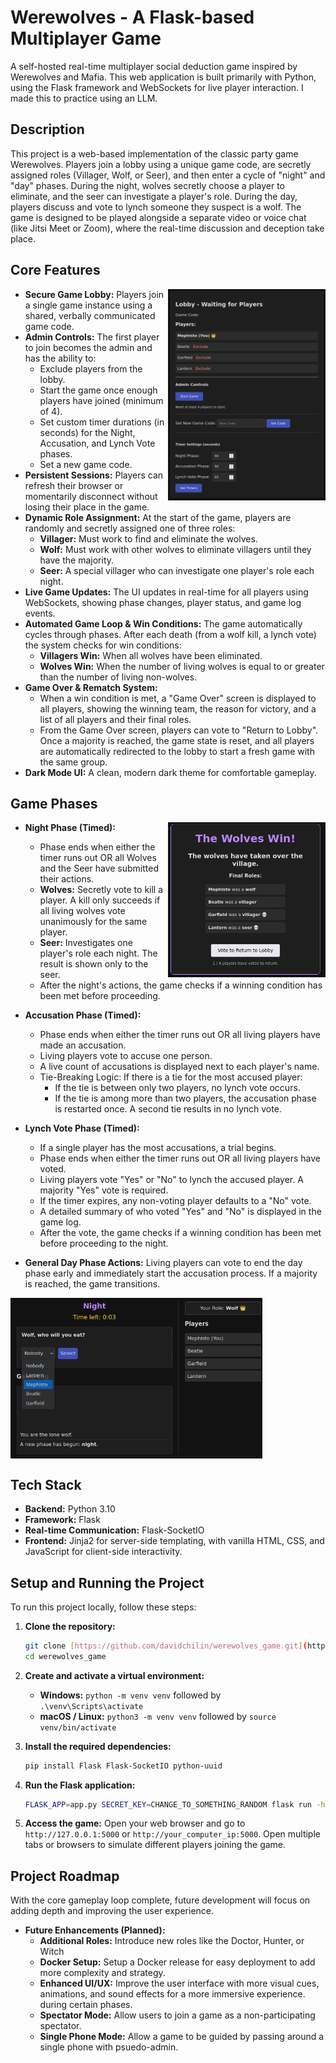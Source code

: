 # **Werewolves - A Flask-based Multiplayer Game**

A self-hosted real-time multiplayer social deduction game inspired by Werewolves
and Mafia. This web application is built primarily with Python, using the Flask
framework and WebSockets for live player interaction. I made this to practice
using an LLM.

## **Description**

This project is a web-based implementation of the classic party game Werewolves.
Players join a lobby using a unique game code, are secretly assigned roles
(Villager, Wolf, or Seer), and then enter a cycle of "night" and "day" phases.
During the night, wolves secretly choose a player to eliminate, and the seer can
investigate a player's role. During the day, players discuss and vote to lynch
someone they suspect is a wolf. The game is designed to be played alongside a
separate video or voice chat (like Jitsi Meet or Zoom), where the real-time
discussion and deception take place.

## **Core Features**

<img src="lobby.png" width="50%" align="right" />

- **Secure Game Lobby:** Players join a single game instance using a shared,
  verbally communicated game code.
- **Admin Controls:** The first player to join becomes the admin and has the
  ability to:
  - Exclude players from the lobby.
  - Start the game once enough players have joined (minimum of 4).
  - Set custom timer durations (in seconds) for the Night, Accusation, and Lynch
    Vote phases.
  - Set a new game code.
- **Persistent Sessions:** Players can refresh their browser or momentarily
  disconnect without losing their place in the game.
- **Dynamic Role Assignment:** At the start of the game, players are randomly
  and secretly assigned one of three roles:
  - **Villager:** Must work to find and eliminate the wolves.
  - **Wolf:** Must work with other wolves to eliminate villagers until they have
    the majority.
  - **Seer:** A special villager who can investigate one player's role each
    night.
- **Live Game Updates:** The UI updates in real-time for all players using
  WebSockets, showing phase changes, player status, and game log events.
- **Automated Game Loop & Win Conditions:** The game automatically cycles
  through phases. After each death (from a wolf kill, a lynch vote) the system
  checks for win conditions:
  - **Villagers Win:** When all wolves have been eliminated.
  - **Wolves Win:** When the number of living wolves is equal to or greater than
    the number of living non-wolves.
- **Game Over & Rematch System:**
  - When a win condition is met, a "Game Over" screen is displayed to all
    players, showing the winning team, the reason for victory, and a list of all
    players and their final roles.
  - From the Game Over screen, players can vote to "Return to Lobby". Once a
    majority is reached, the game state is reset, and all players are
    automatically redirected to the lobby to start a fresh game with the same
    group.
- **Dark Mode UI:** A clean, modern dark theme for comfortable gameplay.

## **Game Phases**

<img src="game_over.png" width="50%" align="right"/>

- **Night Phase (Timed):**

  - Phase ends when either the timer runs out OR all Wolves and the Seer have
    submitted their actions.
  - **Wolves:** Secretly vote to kill a player. A kill only succeeds if all
    living wolves vote unanimously for the same player.
  - **Seer:** Investigates one player's role each night. The result is shown
    only to the seer.
  - After the night's actions, the game checks if a winning condition has been
    met before proceeding.

- **Accusation Phase (Timed):**

  - Phase ends when either the timer runs out OR all living players have made an
    accusation.
  - Living players vote to accuse one person.
  - A live count of accusations is displayed next to each player's name.
  - Tie-Breaking Logic: If there is a tie for the most accused player:
    - If the tie is between only two players, no lynch vote occurs.
    - If the tie is among more than two players, the accusation phase is
      restarted once. A second tie results in no lynch vote.

- **Lynch Vote Phase (Timed):**

  - If a single player has the most accusations, a trial begins.
  - Phase ends when either the timer runs out OR all living players have voted.
  - Living players vote "Yes" or "No" to lynch the accused player. A majority
    "Yes" vote is required.
  - If the timer expires, any non-voting player defaults to a "No" vote.
  - A detailed summary of who voted "Yes" and "No" is displayed in the game log.
  - After the vote, the game checks if a winning condition has been met before
    proceeding to the night.

- **General Day Phase Actions:** Living players can vote to end the day phase
  early and immediately start the accusation process. If a majority is reached,
  the game transitions.

<img src="game_screen.png" width="80%" align="center"/>

## **Tech Stack**

- **Backend:** Python 3.10
- **Framework:** Flask
- **Real-time Communication:** Flask-SocketIO
- **Frontend:** Jinja2 for server-side templating, with vanilla HTML, CSS, and
  JavaScript for client-side interactivity.

## **Setup and Running the Project**

To run this project locally, follow these steps:

1.  **Clone the repository:**

    ```bash
    git clone [https://github.com/davidchilin/werewolves_game.git](https://github.com/davidchilin/werewolves_game.git)
    cd werewolves_game
    ```

2.  **Create and activate a virtual environment:**

    - **Windows:** `python -m venv venv` followed by `.\venv\Scripts\activate`
    - **macOS / Linux:** `python3 -m venv venv` followed by
      `source venv/bin/activate`

3.  **Install the required dependencies:**

    ```bash
    pip install Flask Flask-SocketIO python-uuid
    ```

4.  **Run the Flask application:**

    ```bash
    FLASK_APP=app.py SECRET_KEY=CHANGE_TO_SOMETHING_RANDOM flask run -h 0.0.0.0
    ```

5.  **Access the game:** Open your web browser and go to `http://127.0.0.1:5000`
    or `http://your_computer_ip:5000`. Open multiple tabs or browsers to
    simulate different players joining the game.

## **Project Roadmap**

With the core gameplay loop complete, future development will focus on adding
depth and improving the user experience.

- **Future Enhancements (Planned):**
  - **Additional Roles:** Introduce new roles like the Doctor, Hunter, or Witch
  - **Docker Setup:** Setup a Docker release for easy deployment to add more
    complexity and strategy.
  - **Enhanced UI/UX:** Improve the user interface with more visual cues,
    animations, and sound effects for a more immersive experience. during
    certain phases.
  - **Spectator Mode:** Allow users to join a game as a non-participating
    spectator.
  - **Single Phone Mode:** Allow a game to be guided by passing around a single
    phone with psuedo-admin.
